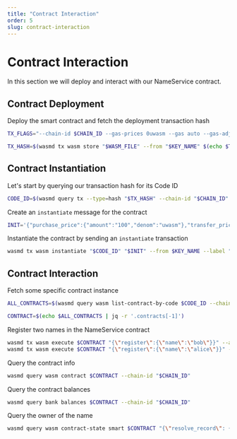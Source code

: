 ```yaml
---
title: "Contract Interaction"
order: 5
slug: contract-interaction
---
```


# Contract Interaction

In this section we will deploy and interact with our NameService contract.

## Contract Deployment

Deploy the smart contract and fetch the deployment transaction hash

```sh
TX_FLAGS="--chain-id $CHAIN_ID --gas-prices 0uwasm --gas auto --gas-adjustment=1.1"

TX_HASH=$(wasmd tx wasm store "$WASM_FILE" --from "$KEY_NAME" $(echo $TX_FLAGS) --output json -y | jq -r '.txhash')
```

## Contract Instantiation

Let's start by querying our transaction hash for its Code ID

```sh
CODE_ID=$(wasmd query tx --type=hash "$TX_HASH" --chain-id "$CHAIN_ID" --output json | jq -r '.logs[0].events[-1].attributes[0].value')
```

Create an `instantiate` message for the contract

```sh
INIT='{"purchase_price":{"amount":"100","denom":"uwasm"},"transfer_price":{"amount":"999","denom":"uwasm"}}'
```

Instantiate the contract by sending an `instantiate` transaction

```sh
wasmd tx wasm instantiate "$CODE_ID" "$INIT" --from $KEY_NAME --label "name service" $(echo $TX_FLAGS) -y --no-admin
```

## Contract Interaction

Fetch some specific contract instance

```sh
ALL_CONTRACTS=$(wasmd query wasm list-contract-by-code $CODE_ID --chain-id "$CHAIN_ID" --output json)

CONTRACT=$(echo $ALL_CONTRACTS | jq -r '.contracts[-1]')
```

Register two names in the NameService contract

```sh
wasmd tx wasm execute $CONTRACT "{\"register\":{\"name\":\"bob\"}}" --amount 100uwasm --from $KEY_NAME $(echo $TX_FLAGS) -y
wasmd tx wasm execute $CONTRACT "{\"register\":{\"name\":\"alice\"}}" --amount 100uwasm --from $KEY_NAME $(echo $TX_FLAGS) -y
```

Query the contract info

```sh
wasmd query wasm contract $CONTRACT --chain-id "$CHAIN_ID"
```

Query the contract balances

```sh
wasmd query bank balances $CONTRACT --chain-id "$CHAIN_ID"
```

Query the owner of the name

```sh
wasmd query wasm contract-state smart $CONTRACT "{\"resolve_record\": {\"name\": \"bob\"}}" --chain-id "$CHAIN_ID" --output json
```
